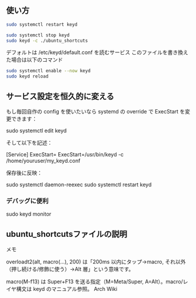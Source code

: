 ## 使い方
```bash
sudo systemctl restart keyd

```
```bash
sudo systemctl stop keyd
sudo keyd -c ./ubuntu_shortcuts
```

デフォルトは /etc/keyd/default.conf を読むサービス
このファイルを書き換えた場合は以下のコマンド
```bash
sudo systemctl enable --now keyd
sudo keyd reload
```
## サービス設定を恒久的に変える

もし毎回自作の config を使いたいなら systemd の override で ExecStart を変更できます：

sudo systemctl edit keyd


そして以下を記述：

[Service]
ExecStart=
ExecStart=/usr/bin/keyd -c /home/youruser/my_keyd.conf


保存後に反映：

sudo systemctl daemon-reexec
sudo systemctl restart keyd


### デバッグに便利
sudo keyd monitor

## ubuntu_shortcutsファイルの説明
メモ

overloadt2(alt, macro(...), 200) は「200ms 以内にタップ→macro, それ以外（押し続ける/修飾に使う）→Alt 層」という意味です。

macro(M-f13) は Super+F13 を送る指定（M=Meta/Super, A=Alt）。macro/レイヤ構文は keyd のマニュアル参照。
Arch Wiki

